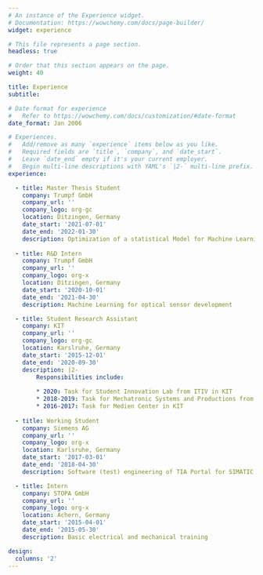 ```yaml
---
# An instance of the Experience widget.
# Documentation: https://wowchemy.com/docs/page-builder/
widget: experience

# This file represents a page section.
headless: true

# Order that this section appears on the page.
weight: 40

title: Experience
subtitle:

# Date format for experience
#   Refer to https://wowchemy.com/docs/customization/#date-format
date_format: Jan 2006

# Experiences.
#   Add/remove as many `experience` items below as you like.
#   Required fields are `title`, `company`, and `date_start`.
#   Leave `date_end` empty if it's your current employer.
#   Begin multi-line descriptions with YAML's `|2-` multi-line prefix.
experience:

  - title: Master Thesis Student
    company: Trumpf GmbH
    company_url: ''
    company_logo: org-gc
    location: Ditzingen, Germany
    date_start: '2021-07-01'
    date_end: '2022-01-30'
    description: Optimization of a statistical Model for Machine Learning using Distributed Sensor Data (work in python, written in English) 
        
  - title: R&D Intern
    company: Trumpf GmbH
    company_url: ''
    company_logo: org-x
    location: Ditzingen, Germany
    date_start: '2020-10-01'
    date_end: '2021-04-30'
    description: Machine Learning for optical sensor development

  - title: Student Research Assistant
    company: KIT
    company_url: ''
    company_logo: org-gc
    location: Karslruhe, Germany
    date_start: '2015-12-01'
    date_end: '2020-09-30'
    description: |2-
        Responsibilities include:
        
        * 2020: Task for Student Innovation Lab from ITIV in KIT
        * 2018-2019: Task for Mechatronic Systems and Productions from IPEK in KIT
        * 2016-2017: Task for Medien Center in KIT
        
  - title: Working Student
    company: Siemens AG
    company_url: ''
    company_logo: org-x
    location: Karlsruhe, Germany
    date_start: '2017-03-01'
    date_end: '2018-04-30'
    description: Software (test) engineering of TIA Portal for SIMATIC products

  - title: Intern
    company: STOPA GmbH
    company_url: ''
    company_logo: org-x
    location: Achern, Germany
    date_start: '2015-04-01'
    date_end: '2015-05-30'
    description: Basic electrical and mechanical training

design:
  columns: '2'
---
```

